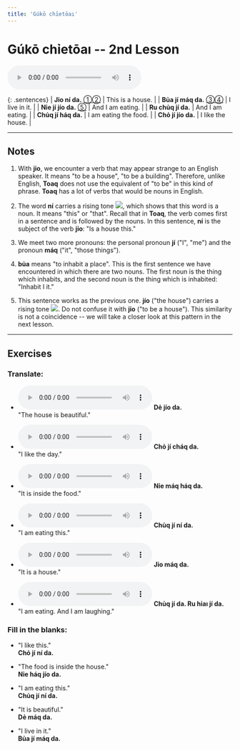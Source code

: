 ```yaml
---
title: 'Gúkō chỉetōaı'
---
```

# **Gúkō chỉetōaı** -- 2nd Lesson

<audio id="mainaudio" controls src="lesson.mp3"></audio>

{: .sentences}
| **Jỉo ní da.**      [①](#fn-1)[②](#fn-2) | This is a house.      |
| **Bủa jí máq da.**  [③](#fn-3)[④](#fn-4) | I live in it.         |
| **Nỉe jí jío da.**  [⑤](#fn-5)           | And I am eating.      |
| **Ru chủq jí da.**                       | And I am eating.      |
| **Chủq jí háq da.**                      | I am eating the food. |
| **Chỏ jí jío da.**                       | I like the house.     |

---

## Notes

1. <a name="fn-1" /> With **jỉo**, we encounter a verb that may appear strange to an English speaker. It means "to be a house", "to be a building". Therefore, unlike English, **Toaq** does not use the equivalent of "to be" in this kind of phrase. **Toaq** has a lot of verbs that would be nouns in English.

2. <a name="fn-2" /> The word **ní** carries a rising tone ![](../tones/t2.png), which shows that this word is a noun. It means "this" or "that". Recall that in **Toaq**, the verb comes first in a sentence and is followed by the nouns. In this sentence, **ní** is the subject of the verb **jỉo**: "Is a house this."

3. <a name="fn-3" /> We meet two more pronouns: the personal pronoun **jí** ("I", "me") and the pronoun **máq** ("it", "those things").

4. <a name="fn-4" /> **bủa** means "to inhabit a place". This is the first sentence we have encountered in which there are two nouns. The first noun is the thing which inhabits, and the second noun is the thing which is inhabited: "Inhabit I it."

5. <a name="fn-5" /> This sentence works as the previous one. **jío** ("the house") carries a rising tone ![](../tones/t2.png). Do not confuse it with **jỉo** ("to be a house"). This similarity is not a coincidence -- we will take a closer look at this pattern in the next lesson.

---

## Exercises

### Translate:

- <audio controls src="ex1.mp3"></audio>
  **Dẻ jío da.**  
  <span class="spoiler">"The house is beautiful."</span>
  
- <audio controls src="ex2.mp3"></audio>
  **Chỏ jí cháq da.**  
  <span class="spoiler">"I like the day."</span>
  
- <audio controls src="ex3.mp3"></audio>
  **Nỉe máq háq da.**  
  <span class="spoiler">"It is inside the food."</span>
  
- <audio controls src="ex4.mp3"></audio>
  **Chủq jí ní da.**  
  <span class="spoiler">"I am eating this."</span>
  
- <audio controls src="ex5.mp3"></audio>
  **Jỉo máq da.**  
  <span class="spoiler">"It is a house."</span>
  
- <audio controls src="ex6.mp3"></audio>
  **Chủq jí da. Ru hỉaı jí da.**  
  <span class="spoiler">"I am eating. And I am laughing."</span>
	
### Fill in the blanks:
	
-  "I like this."  
  **<span class="spoiler">Chỏ</span> jí <span class="spoiler">ní</span> da.**
  
-  "The food is inside the house."  
  **<span class="spoiler">Nỉe</span> háq <span class="spoiler">jío</span> da.**
  
-  "I am eating this."  
  **<span class="spoiler">Chủq</span> <span class="spoiler">jí</span> ní da.**
  
-  "It is beautiful."  
  **Dẻ <span class="spoiler">máq</span> da.**
  
-  "I live in it."  
  **<span class="spoiler">Bủa</span> jí máq da.**

